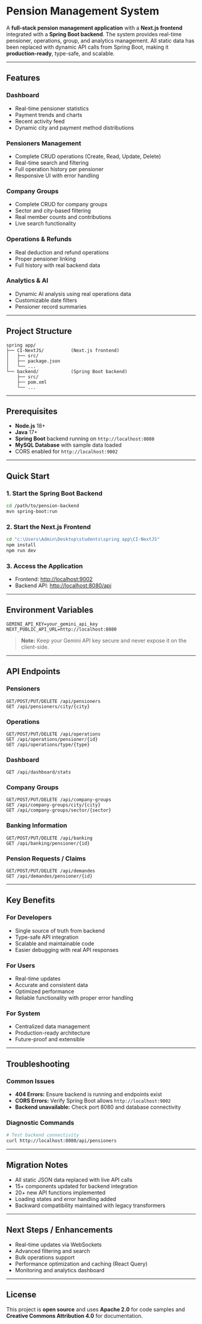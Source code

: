 #  Pension Management System

A **full-stack pension management application** with a **Next.js frontend** integrated with a **Spring Boot backend**. The system provides real-time pensioner, operations, group, and analytics management. All static data has been replaced with dynamic API calls from Spring Boot, making it **production-ready**, type-safe, and scalable.

---

##  Features

### **Dashboard**
- Real-time pensioner statistics
- Payment trends and charts
- Recent activity feed
- Dynamic city and payment method distributions

### **Pensioners Management**
- Complete CRUD operations (Create, Read, Update, Delete)
- Real-time search and filtering
- Full operation history per pensioner
- Responsive UI with error handling

### **Company Groups**
- Complete CRUD for company groups
- Sector and city-based filtering
- Real member counts and contributions
- Live search functionality

### **Operations & Refunds**
- Real deduction and refund operations
- Proper pensioner linking
- Full history with real backend data

### **Analytics & AI**
- Dynamic AI analysis using real operations data
- Customizable date filters
- Pensioner record summaries

---

##  Project Structure

```
spring app/
├── CI-NextJS/          (Next.js frontend)
│   ├── src/
│   ├── package.json
│   └── ...
└── backend/            (Spring Boot backend)
    ├── src/
    ├── pom.xml
    └── ...
```

---

##  Prerequisites

- **Node.js** 18+
- **Java** 17+
- **Spring Boot** backend running on `http://localhost:8080`
- **MySQL Database** with sample data loaded
- CORS enabled for `http://localhost:9002`

---

##  Quick Start

### 1. Start the Spring Boot Backend
```bash
cd /path/to/pension-backend
mvn spring-boot:run
```

### 2. Start the Next.js Frontend
```bash
cd "c:\Users\Admin\Desktop\students\spring app\CI-NextJS"
npm install
npm run dev
```

### 3. Access the Application

* Frontend: [http://localhost:9002](http://localhost:9002)
* Backend API: [http://localhost:8080/api](http://localhost:8080/api)

---

##  Environment Variables

```env
GEMINI_API_KEY=your_gemini_api_key
NEXT_PUBLIC_API_URL=http://localhost:8080
```

> **Note:** Keep your Gemini API key secure and never expose it on the client-side.

---

##  API Endpoints

### Pensioners

```
GET/POST/PUT/DELETE /api/pensioners
GET /api/pensioners/city/{city}
```

### Operations

```
GET/POST/PUT/DELETE /api/operations
GET /api/operations/pensioner/{id}
GET /api/operations/type/{type}
```

### Dashboard

```
GET /api/dashboard/stats
```

### Company Groups

```
GET/POST/PUT/DELETE /api/company-groups
GET /api/company-groups/city/{city}
GET /api/company-groups/sector/{sector}
```

### Banking Information

```
GET/POST/PUT/DELETE /api/banking
GET /api/banking/pensioner/{id}
```

### Pension Requests / Claims

```
GET/POST/PUT/DELETE /api/demandes
GET /api/demandes/pensioner/{id}
```

---

##  Key Benefits

### **For Developers**

* Single source of truth from backend
* Type-safe API integration
* Scalable and maintainable code
* Easier debugging with real API responses

### **For Users**

* Real-time updates
* Accurate and consistent data
* Optimized performance
* Reliable functionality with proper error handling

### **For System**

* Centralized data management
* Production-ready architecture
* Future-proof and extensible

---

##  Troubleshooting

### Common Issues

* **404 Errors:** Ensure backend is running and endpoints exist
* **CORS Errors:** Verify Spring Boot allows `http://localhost:9002`
* **Backend unavailable:** Check port 8080 and database connectivity

### Diagnostic Commands

```bash
# Test backend connectivity
curl http://localhost:8080/api/pensioners
```

---

##  Migration Notes

* All static JSON data replaced with live API calls
* 15+ components updated for backend integration
* 20+ new API functions implemented
* Loading states and error handling added
* Backward compatibility maintained with legacy transformers

---

##  Next Steps / Enhancements

* Real-time updates via WebSockets
* Advanced filtering and search
* Bulk operations support
* Performance optimization and caching (React Query)
* Monitoring and analytics dashboard

---

##  License

This project is **open source** and uses **Apache 2.0** for code samples and **Creative Commons Attribution 4.0** for documentation.
